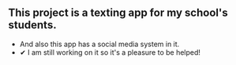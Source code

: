## This project is a texting app for my school's students.
- And also this app has a social media system in it.
- ✔ I am still working on it so it's a pleasure to be helped!
